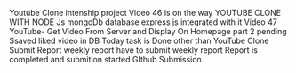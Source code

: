 Youtube Clone intenship project
Video 46 is on the way
YOUTUBE CLONE WITH NODE Js
mongoDb database
express js integrated with it
Video 47
YouTube- Get Video From Server and Display On Homepage part 2 pending
Ssaved liked video in DB
Today task is Done other than YouTube Clone
Submit Report
weekly report have to submit
weekly report
Report is completed and submition started 
GIthub Submission
